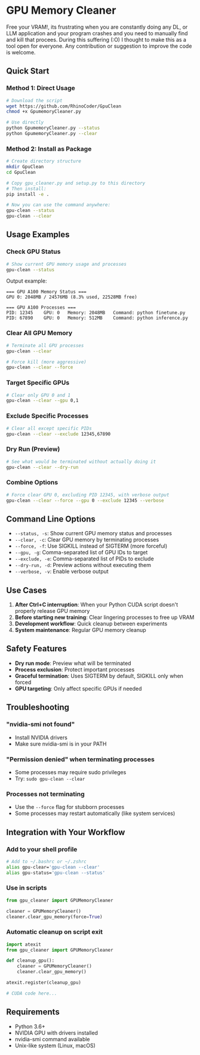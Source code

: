 # GPU Memory Cleaner

Free your VRAM!, its frustrating when you are constantly doing any DL, or LLM application and your program crashes and you need to manually find and kill that procees. During this suffering (:O) I thought to make this as a tool open for everyone. Any contribution or suggestion to improve the code is welcome.

## Quick Start

### Method 1: Direct Usage
```bash
# Download the script
wget https://github.com/RhinoCoder/GpuClean   
chmod +x GpumemoryCleaner.py

# Use directly
python GpumemoryCleaner.py --status
python GpumemoryCleaner.py --clear
```

### Method 2: Install as Package
```bash
# Create directory structure
mkdir GpuClean
cd GpuClean

# Copy gpu_cleaner.py and setup.py to this directory
# Then install:
pip install -e .

# Now you can use the command anywhere:
gpu-clean --status
gpu-clean --clear
```

## Usage Examples

### Check GPU Status
```bash
# Show current GPU memory usage and processes
gpu-clean --status
```

Output example:
```
=== GPU A100 Memory Status ===
GPU 0: 2048MB / 24576MB (8.3% used, 22528MB free)

=== GPU A100 Processes ===
PID: 12345    GPU: 0   Memory: 2048MB   Command: python finetune.py
PID: 67890    GPU: 0   Memory: 512MB    Command: python inference.py
```

### Clear All GPU Memory
```bash
# Terminate all GPU processes
gpu-clean --clear

# Force kill (more aggressive)
gpu-clean --clear --force
```

### Target Specific GPUs
```bash
# Clear only GPU 0 and 1
gpu-clean --clear --gpu 0,1
```

### Exclude Specific Processes
```bash
# Clear all except specific PIDs
gpu-clean --clear --exclude 12345,67890
```

### Dry Run (Preview)
```bash
# See what would be terminated without actually doing it
gpu-clean --clear --dry-run
```

### Combine Options
```bash
# Force clear GPU 0, excluding PID 12345, with verbose output
gpu-clean --clear --force --gpu 0 --exclude 12345 --verbose
```

## Command Line Options

- `--status, -s`: Show current GPU memory status and processes
- `--clear, -c`: Clear GPU memory by terminating processes
- `--force, -f`: Use SIGKILL instead of SIGTERM (more forceful)
- `--gpu, -g`: Comma-separated list of GPU IDs to target
- `--exclude, -e`: Comma-separated list of PIDs to exclude
- `--dry-run, -d`: Preview actions without executing them
- `--verbose, -v`: Enable verbose output

## Use Cases

1. **After Ctrl+C interruption**: When your Python CUDA script doesn't properly release GPU memory
2. **Before starting new training**: Clear lingering processes to free up VRAM
3. **Development workflow**: Quick cleanup between experiments
4. **System maintenance**: Regular GPU memory cleanup

## Safety Features

- **Dry run mode**: Preview what will be terminated
- **Process exclusion**: Protect important processes
- **Graceful termination**: Uses SIGTERM by default, SIGKILL only when forced
- **GPU targeting**: Only affect specific GPUs if needed

## Troubleshooting

### "nvidia-smi not found"
- Install NVIDIA drivers
- Make sure nvidia-smi is in your PATH

### "Permission denied" when terminating processes
- Some processes may require sudo privileges
- Try: `sudo gpu-clean --clear`

### Processes not terminating
- Use the `--force` flag for stubborn processes
- Some processes may restart automatically (like system services)

## Integration with Your Workflow

### Add to your shell profile
```bash
# Add to ~/.bashrc or ~/.zshrc
alias gpu-clear='gpu-clean --clear'
alias gpu-status='gpu-clean --status'
```

### Use in scripts
```python
from gpu_cleaner import GPUMemoryCleaner

cleaner = GPUMemoryCleaner()
cleaner.clear_gpu_memory(force=True)
```

### Automatic cleanup on script exit
```python
import atexit
from gpu_cleaner import GPUMemoryCleaner

def cleanup_gpu():
    cleaner = GPUMemoryCleaner()
    cleaner.clear_gpu_memory()

atexit.register(cleanup_gpu)

# CUDA code here...
```

## Requirements

- Python 3.6+
- NVIDIA GPU with drivers installed
- nvidia-smi command available
- Unix-like system (Linux, macOS)